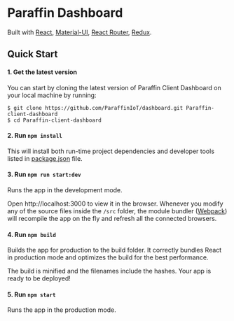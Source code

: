 # Paraffin Dashboard
Built with [React](https://facebook.github.io/react/), [Material-UI](https://material-ui.com), [React Router](https://reacttraining.com/react-router/), [Redux](http://redux.js.org/).

## Quick Start

#### 1. Get the latest version

You can start by cloning the latest version of Paraffin Client Dashboard on your
local machine by running:

```shell
$ git clone https://github.com/ParaffinIoT/dashboard.git Paraffin-client-dashboard
$ cd Paraffin-client-dashboard
```

#### 2. Run `npm install`

This will install both run-time project dependencies and developer tools listed
in [package.json](package.json) file.

#### 3. Run `npm run start:dev`

Runs the app in the development mode.

Open http://localhost:3000 to view it in the browser. Whenever you modify any of the source files inside the `/src` folder,
the module bundler ([Webpack](http://webpack.github.io/)) will recompile the
app on the fly and refresh all the connected browsers.

#### 4. Run `npm build`

Builds the app for production to the build folder.
It correctly bundles React in production mode and optimizes the build for the best performance.

The build is minified and the filenames include the hashes.
Your app is ready to be deployed!

#### 5. Run `npm start`
Runs the app in the production mode.



